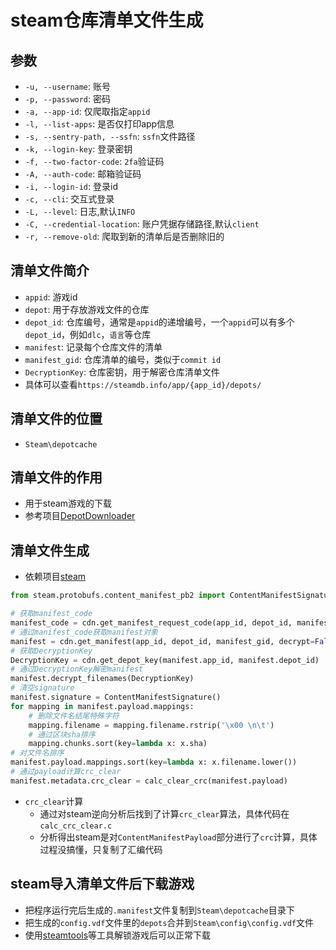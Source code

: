 # steam仓库清单文件生成

## 参数

* `-u, --username`: 账号
* `-p, --password`: 密码
* `-a, --app-id`: 仅爬取指定`appid`
* `-l, --list-apps`: 是否仅打印app信息
* `-s, --sentry-path, --ssfn`: `ssfn`文件路径
* `-k, --login-key`: 登录密钥
* `-f, --two-factor-code`: `2fa`验证码
* `-A, --auth-code`: 邮箱验证码
* `-i, --login-id`: 登录id
* `-c, --cli`: 交互式登录
* `-L, --level`: 日志,默认`INFO`
* `-C, --credential-location`: 账户凭据存储路径,默认`client`
* `-r, --remove-old`: 爬取到新的清单后是否删除旧的

## 清单文件简介

* `appid`: 游戏id
* `depot`: 用于存放游戏文件的仓库
* `depot_id`: 仓库编号，通常是`appid`的递增编号，一个`appid`可以有多个`depot_id`，例如`dlc`，`语言`等仓库
* `manifest`: 记录每个仓库文件的清单
* `manifest_gid`: 仓库清单的编号，类似于`commit id`
* `DecryptionKey`: 仓库密钥，用于解密仓库清单文件
* 具体可以查看`https://steamdb.info/app/{app_id}/depots/`

## 清单文件的位置

* `Steam\depotcache`

## 清单文件的作用

* 用于steam游戏的下载
* 参考项目[DepotDownloader](https://github.com/SteamRE/DepotDownloader)

## 清单文件生成

* 依赖项目[steam](https://github.com/ValvePython/steam)

```python
from steam.protobufs.content_manifest_pb2 import ContentManifestSignature

# 获取manifest_code
manifest_code = cdn.get_manifest_request_code(app_id, depot_id, manifest_gid)
# 通过manifest_code获取manifest对象
manifest = cdn.get_manifest(app_id, depot_id, manifest_gid, decrypt=False, manifest_request_code=manifest_code)
# 获取DecryptionKey
DecryptionKey = cdn.get_depot_key(manifest.app_id, manifest.depot_id)
# 通过DecryptionKey解密manifest
manifest.decrypt_filenames(DecryptionKey)
# 清空signature
manifest.signature = ContentManifestSignature()
for mapping in manifest.payload.mappings:
    # 删除文件名结尾特殊字符
    mapping.filename = mapping.filename.rstrip('\x00 \n\t')
    # 通过区块sha排序
    mapping.chunks.sort(key=lambda x: x.sha)
# 对文件名排序
manifest.payload.mappings.sort(key=lambda x: x.filename.lower())
# 通过payload计算crc_clear
manifest.metadata.crc_clear = calc_clear_crc(manifest.payload)
```

* `crc_clear`计算
    * 通过对steam逆向分析后找到了计算`crc_clear`算法，具体代码在`calc_crc_clear.c`
    * 分析得出steam是对`ContentManifestPayload`部分进行了`crc`计算，具体过程没搞懂，只复制了汇编代码

## steam导入清单文件后下载游戏

* 把程序运行完后生成的`.manifest`文件复制到`Steam\depotcache`目录下
* 把生成的`config.vdf`文件里的`depots`合并到`Steam\config\config.vdf`文件
* 使用[steamtools](https://steamtools.net/)等工具解锁游戏后可以正常下载